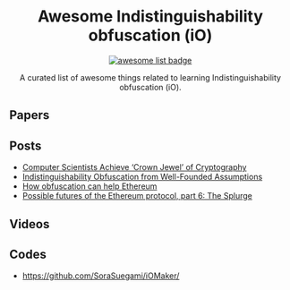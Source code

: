 <div align="center">
  <h1 align="center">Awesome Indistinguishability obfuscation (iO)</h1>
  <p align="center">
    <a href="https://github.com/sindresorhus/awesome">
      <img alt="awesome list badge" src="https://cdn.rawgit.com/sindresorhus/awesome/d7305f38d29fed78fa85652e3a63e154dd8e8829/media/badge.svg">
    </a>
  </p>

  <p align="center"> A curated list of awesome things related to learning Indistinguishability obfuscation (iO).</p>
</div>

## Papers

## Posts
- [Computer Scientists Achieve ‘Crown Jewel’ of Cryptography](https://www.quantamagazine.org/computer-scientists-achieve-crown-jewel-of-cryptography-20201110/)
- [Indistinguishability Obfuscation from Well-Founded Assumptions](https://cacm.acm.org/research-highlights/indistinguishability-obfuscation-from-well-founded-assumptions/)
- [How obfuscation can help Ethereum](https://ethresear.ch/t/how-obfuscation-can-help-ethereum/7380)
- [Possible futures of the Ethereum protocol, part 6: The Splurge](https://vitalik.eth.limo/general/2024/10/29/futures6.html)


## Videos

## Codes
- https://github.com/SoraSuegami/iOMaker/
